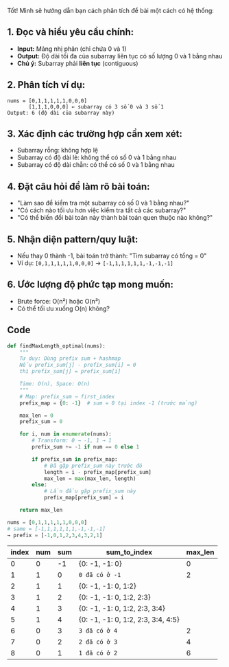 Tốt! Mình sẽ hướng dẫn bạn cách phân tích đề bài một cách có hệ thống:

## 1. Đọc và hiểu yêu cầu chính:

- **Input:** Mảng nhị phân (chỉ chứa 0 và 1)
- **Output:** Độ dài tối đa của subarray liên tục có số lượng 0 và 1 bằng nhau
- **Chú ý:** Subarray phải **liên tục** (contiguous)

## 2. Phân tích ví dụ:

```
nums = [0,1,1,1,1,1,0,0,0]
       [1,1,1,0,0,0] ← subarray có 3 số 0 và 3 số 1
Output: 6 (độ dài của subarray này)
```

## 3. Xác định các trường hợp cần xem xét:

- Subarray rỗng: không hợp lệ
- Subarray có độ dài lẻ: không thể có số 0 và 1 bằng nhau
- Subarray có độ dài chẵn: có thể có số 0 và 1 bằng nhau

## 4. Đặt câu hỏi để làm rõ bài toán:

- "Làm sao để kiểm tra một subarray có số 0 và 1 bằng nhau?"
- "Có cách nào tối ưu hơn việc kiểm tra tất cả các subarray?"
- "Có thể biến đổi bài toán này thành bài toán quen thuộc nào không?"

## 5. Nhận diện pattern/quy luật:

- Nếu thay 0 thành -1, bài toán trở thành: "Tìm subarray có tổng = 0"
- Ví dụ: `[0,1,1,1,1,1,0,0,0]` → `[-1,1,1,1,1,1,-1,-1,-1]`

## 6. Ước lượng độ phức tạp mong muốn:

- Brute force: O(n²) hoặc O(n³)
- Có thể tối ưu xuống O(n) không?

## Code

```python
def findMaxLength_optimal(nums):
    """
    Tư duy: Dùng prefix sum + hashmap
    Nếu prefix_sum[j] - prefix_sum[i] = 0
    thì prefix_sum[j] = prefix_sum[i]

    Time: O(n), Space: O(n)
    """
    # Map: prefix_sum → first_index
    prefix_map = {0: -1}  # sum = 0 tại index -1 (trước mảng)

    max_len = 0
    prefix_sum = 0

    for i, num in enumerate(nums):
        # Transform: 0 → -1, 1 → 1
        prefix_sum += -1 if num == 0 else 1

        if prefix_sum in prefix_map:
            # Đã gặp prefix_sum này trước đó
            length = i - prefix_map[prefix_sum]
            max_len = max(max_len, length)
        else:
            # Lần đầu gặp prefix_sum này
            prefix_map[prefix_sum] = i

    return max_len
```

```python
nums = [0,1,1,1,1,1,0,0,0]
# same = [-1,1,1,1,1,1,-1,-1,-1]
→ prefix = [-1,0,1,2,3,4,3,2,1]
```

| index | num | sum | sum_to_index                       | max_len |
| ----- | --- | --- | ---------------------------------- | ------- |
| 0     | 0   | -1  | {0: -1, -1: 0}                     | 0       |
| 1     | 1   | 0   | `0 đã có ở -1`                     | 2       |
| 2     | 1   | 1   | {0: -1, -1: 0, 1:2}                |         |
| 3     | 1   | 2   | {0: -1, -1: 0, 1:2, 2:3}           |         |
| 4     | 1   | 3   | {0: -1, -1: 0, 1:2, 2:3, 3:4}      |         |
| 5     | 1   | 4   | {0: -1, -1: 0, 1:2, 2:3, 3:4, 4:5} |         |
| 6     | 0   | 3   | `3 đã có ở 4`                      | 2       |
| 7     | 0   | 2   | `2 đã có ở 3`                      | 4       |
| 8     | 0   | 1   | `1 đã có ở 2`                      | 6       |
